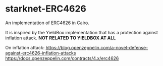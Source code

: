 # starknet-ERC4626

An implementation of ERC4626 in Cairo.

It is inspired by the YieldBox implementation that has a protection against inflation attack. **NOT RELATED TO YIELDBOX AT ALL**

On inflation attack: https://blog.openzeppelin.com/a-novel-defense-against-erc4626-inflation-attacks
https://docs.openzeppelin.com/contracts/4.x/erc4626
